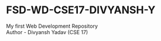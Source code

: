 # FSD-WD-CSE17-DIVYANSH-Y
My first Web Development Repository
<br>
Author - Divyansh Yadav (CSE 17)
